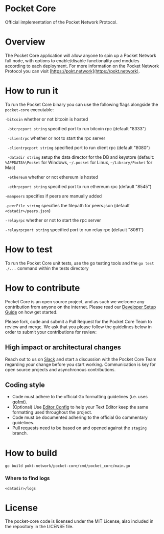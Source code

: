 # Pocket Core
Official implementation of the Pocket Network Protocol.

# Overview
The Pocket Core application will allow anyone to spin up a Pocket Network full node, with options to enable/disable functionality and modules according to each deployment. For more information on the Pocket Network Protocol you can visit [https://pokt.network](https://pokt.network).

# How to run it
To run the Pocket Core binary you can use the following flags alongside the `pocket-core` executable:

  `-bitcoin`
    	whether or not bitcoin is hosted
    	
 ` -btcrpcport string`
    	specified port to run bitcoin rpc (default "8333")
    	
 ` -clientrpc`
    	whether or not to start the rpc server
    	
 ` -clientrpcport string`
    	specified port to run client rpc (default "8080")
    	
 ` -datadir string`
    	setup the data director for the DB and keystore (default: 
    	`%APPDATA%\Pocket` for Windows, 
    	`~/.pocket` for Linux, 
    	`~/Library/Pocket` for Mac)
    	
 ` -ethereum`
    	whether or not ethereum is hosted
    	
 ` -ethrpcport string`
    	specified port to run ethereum rpc (default "8545")
    	
  `-manpeers`
    	specifies if peers are manually added
    	
  `-peerFile string`
    	specifies the filepath for peers.json (default `<datadir>/peers.json`)
    	
  `-relayrpc`
    	whether or not to start the rpc server
    	
  `-relayrpcport string`
    	specified port to run relay rpc (default "8081")
# How to test
To run the Pocket Core unit tests, use the go testing tools and the `go test ./...` command within the tests directory

# How to contribute
Pocket Core is an open source project, and as such we welcome any contribution from anyone on the internet. Please read our [Developer Setup Guide](https://github.com/pokt-network/pocket-core/wiki/Developer-Setup-Guide) on how get started.

Please fork, code and submit a Pull Request for the Pocket Core Team to review and merge. We ask that you please follow the guidelines below in order to submit your contributions for review:

## High impact or architectural changes
Reach out to us on [Slack](https://www.pokt.network/slack-pokt) and start a discussion with the Pocket Core Team regarding your change before you start working. Communication is key for open source projects and asynchronous contributions.

## Coding style
- Code must adhere to the official Go formatting guidelines (i.e. uses [gofmt](https://golang.org/cmd/gofmt)).
- (Optional) Use [Editor Config](https://editorconfig.org) to help your Text Editor keep the same formatting used throughout the project.
- Code must be documented adhering to the official Go commentary guidelines.
- Pull requests need to be based on and opened against the `staging` branch.

# How to build
`go build pokt-network/pocket-core/cmd/pocket_core/main.go`

### Where to find logs
`<datadir>/logs`

# License
The pocket-core code is licensed under the MIT License, also included in the repository in the LICENSE file.
